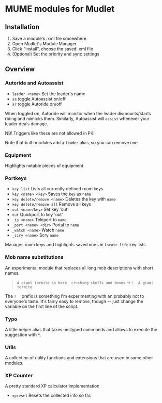 # MUME modules for Mudlet

## Installation

1) Save a module's .xml file somewhere.
2) Open Mudlet's Module Manager
3) Click "Install", choose the saved .xml file
4) (Optional) Set the priority and sync settings

## Overview

### Autoride and Autoassist

- `leader <name>` Set the leader's name
- `aa` toggle Autoassist on/off
- `ar` toggle Autoride on/off

When toggled on, Autoride will monitor when the leader dismounts/starts riding and mimicks them.
Similarly, Autoassist will `assist` whenever your leader deals damage.

NB! Triggers like these are not allowed in PK!

Note that both modules add a `leader` alias, so you can remove one

### Equipment

Highlights notable pieces of equipment

### Portkeys
- `key list` Lists all currently defined room keys
- `key <name> <key>` Saves the `key` as `name`
- `key delete/remove <name>` Deletes the key with `name`
- `key delete/remove all` Remove all keys
- `out <name/key>` Set key 'out'
- `out` Quickport to key 'out'
- `_tp <name>` Teleport to `name`
- `_port <name> <dir>` Portal to `name`
- `_watch <name>` Watch `name`
- `_scry <name>` Scry `name`

Manages room keys and highlights saved ones in `locate life` key lists.

### Mob name substitutions

An experimental module that replaces all long mob descriptions with short names.

> `A giant termite is here, crushing skulls and bones` -> `!  A giant termite`

The `!  ` prefix is something I'm experimenting with an probably not to everyone's taste. It's fairly easy to remove, though -- just change the variable on the first line of the script.

### Typo

A little helper alias that takes mistyped commands and allows to execute the suggestion with `Y`.

### Utils

A collection of utility functions and extensions that are used in some other modules.

### XP Counter

A pretty standard XP calculator implementation.
- `xpreset` Resets the collected info so far.


